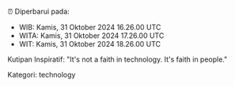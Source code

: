 ⏰ Diperbarui pada:
- WIB: Kamis, 31 Oktober 2024 16.26.00 UTC
- WITA: Kamis, 31 Oktober 2024 17.26.00 UTC
- WIT: Kamis, 31 Oktober 2024 18.26.00 UTC

Kutipan Inspiratif:
"It's not a faith in technology. It's faith in people."


Kategori: technology

